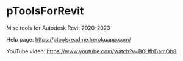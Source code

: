 # pToolsForRevit
Misc tools for Autodesk Revit 2020-2023

Help page:
https://ptoolsreadme.herokuapp.com/

YouTube video:
https://www.youtube.com/watch?v=B0UfhDamOb8
